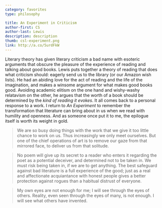 ```yaml
---
category: favorites
type: philosophy

title: An Experiment in Criticism
author-first: CS
author-last: Lewis
description: description
thumb: csl-experiment.png
link: http://a.co/5urdFkW
---
```


Literary theory has given literary criticism a bad name with esoteric arguments that obscure the pleasure of the experience of reading and talking about good books. Lewis puts together a theory of reading that does what criticism should: eagerly send us to the library (or our Amazon wish lists). He had an abiding love for the act of reading and the life of the imagination, and makes a winsome argument for what makes good books good. Avoiding academic elitism on the one hand and wishy-washy relatavism on the other, he argues that the worth of a book should be determined by the *kind of reading it evokes*. It all comes back to a personal response to a work. I return to *An Experiment* to remember the transformation that literature can bring about in us when we read with humility and openness. And as someone once put it to me, the epilogue itself is worth its weight in gold.

> We are so busy doing things with the work that we give it too little chance to work on us. Thus increasingly we only meet ourselves. But one of the chief operations of art is to remove our gaze from that mirrored face, to deliver us from that solitude.

> No poem will give up its secret to a reader who enters it regarding the poet as a potential deceiver, and determined not to be taken in. We must risk being taken in, if we are to get anything. The best safeguard against bad literature is a full experience of the good; just as a real and affectionate acquiantance with honest people gives a better protection against rogues than a habitual distrust of everyone.

> My own eyes are not enough for me; I will see through the eyes of others. Reality, even seen through the eyes of many, is not enough. I will see what others have invented.